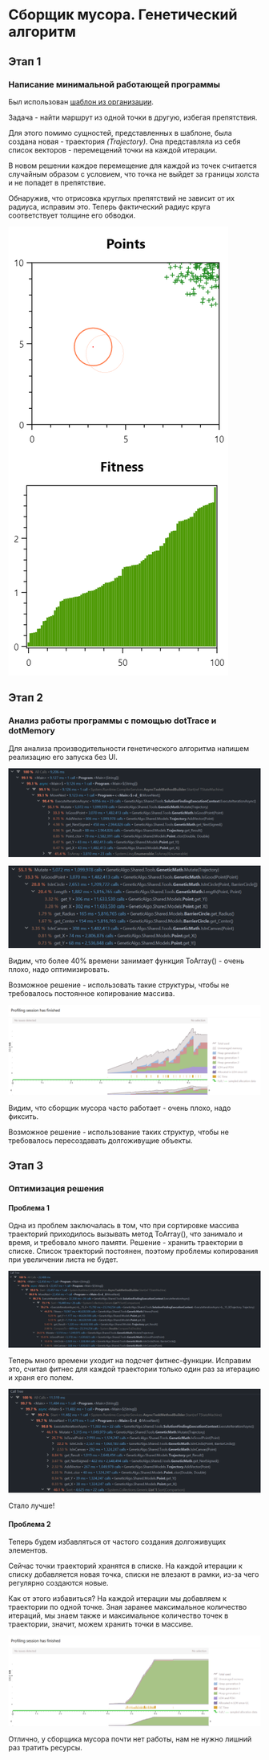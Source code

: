 ﻿# Сборщик мусора. Генетический алгоритм

## Этап 1

### Написание минимальной работающей программы

Был использован [шаблон из организации](https://github.com/is-tech-y24-1/GeneticAlgoTemplate).

Задача - найти маршрут из одной точки в другую, избегая препятствия.

Для этого помимо сущностей, представленных в шаблоне, была создана новая - траектория *(Trajectory)*.
Она представляла из себя список векторов - перемещений точки на каждой итерации.

В новом решении каждое перемещение для каждой из точек считается случайным образом с условием, что точка не выйдет за границы холста и не попадет в препятствие.

Обнаружив, что отрисовка круглых препятствий не зависит от их радиуса, исправим это. Теперь фактический радиус круга соответствует толщине его обводки.

![Картинка из UI с найденным решением](./img/display-1.png)

## Этап 2

### Анализ работы программы с помощью dotTrace и dotMemory

Для анализа производительности генетического алгоритма напишем реализацию его запуска без UI.

![Результат первого запуска в dotTrace](./img/dottrace-1.png)

![Функция Mutate крупным планом при первом запуске в dotTrace](./img/dottrace-mutate-1.png)

Видим, что более 40% времени занимает функция ToArray() - очень плохо, надо оптимизировать.

Возможное решение - использовать такие структуры, чтобы не требовалось постоянное копирование массива.

![Результат первого запуска в dotMemory](./img/dotmemory-1.png)

Видим, что сборщик мусора часто работает - очень плохо, надо фиксить.

Возможное решение - использование таких структур, чтобы не требовалось пересоздавать долгоживущие объекты.

## Этап 3

### Оптимизация решения

#### Проблема 1

Одна из проблем заключалась в том, что при сортировке массива траекторий приходилось вызывать метод ToArray(), что занимало и время, и требовало много памяти.
Решение - хранить траектории в списке. Список траекторий постоянен, поэтому проблемы копирования при увеличении листа не будет.

![Результат в dotTrace после замены массива траекторий на список](./img/dottrace-2.png)

Теперь много времени уходит на подсчет фитнес-функции. Исправим это, считая фитнес для каждой траектории только один раз за итерацию и храня его полем.

![Результат в dotTrace после сохранения фитнеса](./img/dottrace-3.png)

Стало лучше!

#### Проблема 2

Теперь будем избавляться от частого создания долгоживущих элементов.

Сейчас точки траекторий хранятся в списке. На каждой итерации к списку добавляется новая точка, списки не влезают в рамки, из-за чего регулярно создаются новые.

Как от этого избавиться? На каждой итерации мы добавляем к траектории по одной точке. Зная заранее максимальное количество итераций, мы знаем также и максимальное количество точек в траектории, значит, можем хранить точки в массиве.

![Результат в dotMemory после хранения точек в массивах](./img/dotmemory-4.png)

Отлично, у сборщика мусора почти нет работы, нам не нужно лишний раз тратить ресурсы.